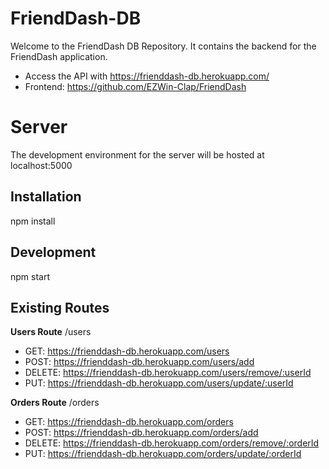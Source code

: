 # FriendDash-DB

Welcome to the FriendDash DB Repository. It contains the backend for the FriendDash application.

- Access the API with https://frienddash-db.herokuapp.com/
- Frontend: https://github.com/EZWin-Clap/FriendDash

# Server

The development environment for the server will be hosted at localhost:5000

## Installation

npm install

## Development

npm start

## Existing Routes

**Users Route** /users

- GET: https://frienddash-db.herokuapp.com/users
- POST: https://frienddash-db.herokuapp.com/users/add
- DELETE: https://frienddash-db.herokuapp.com/users/remove/:userId
- PUT: https://frienddash-db.herokuapp.com/users/update/:userId

**Orders Route** /orders

- GET: https://frienddash-db.herokuapp.com/orders
- POST: https://frienddash-db.herokuapp.com/orders/add
- DELETE: https://frienddash-db.herokuapp.com/orders/remove/:orderId
- PUT: https://frienddash-db.herokuapp.com/orders/update/:orderId
